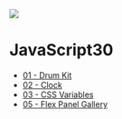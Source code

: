 ![](https://javascript30.com/images/JS3-social-share.png)

# JavaScript30

* [01 - Drum Kit](https://renatodelpupo.github.io/js30/01%20-%20JavaScript%20Drum%20Kit/)
* [02 - Clock](https://renatodelpupo.github.io/js30/02%20-%20JS%20and%20CSS%20Clock/)
* [03 - CSS Variables](https://renatodelpupo.github.io/js30/03%20-%20CSS%20Variables/)
* [05 - Flex Panel Gallery](https://renatodelpupo.github.io/js30/05%20-%20Flex%20Panel%20Gallery/)